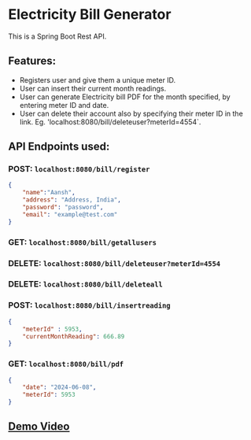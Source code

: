 # Electricity Bill Generator
This is a Spring Boot Rest API.

## Features:
* Registers user and give them a unique meter ID.
* User can insert their current month readings.
* User can generate Electricity bill PDF for the month specified, by entering meter ID and date.
* User can delete their account also by specifying their meter ID in the link. Eg. 'localhost:8080/bill/deleteuser?meterId=4554`.

## API Endpoints used:
### **POST**: `localhost:8080/bill/register`

```json
{
    "name":"Aansh",
    "address": "Address, India",
    "password": "password",
    "email": "example@test.com"
}
```

### **GET**: `localhost:8080/bill/getallusers`

### **DELETE**: `localhost:8080/bill/deleteuser?meterId=4554`

### **DELETE**: `localhost:8080/bill/deleteall`

### **POST**: `localhost:8080/bill/insertreading`

```json
{
    "meterId" : 5953,
    "currentMonthReading": 666.89
}
```

### **GET**: `localhost:8080/bill/pdf`

```json
{
    "date": "2024-06-08",
    "meterId": 5953
}
```

## [Demo Video](https://1drv.ms/v/s!Agwf35R6wYp7ga0rhSOTE-_xGrWY_w?e=Rs9PNz)

